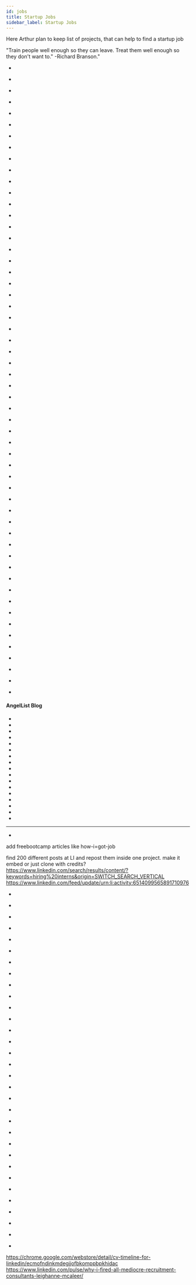 ```yaml
---
id: jobs
title: Startup Jobs
sidebar_label: Startup Jobs
---
```


Here Arthur plan to keep list of projects, that can help to find a startup job

"Train people well enough so they can leave. Treat them well enough so they don't want to."   -Richard Branson."

- [](https://www.goodnet.org/articles/this-startup-wants-to-disrupt-education-by-paying-you-10000-learn-code)
- [](http://klinger.io/post/180989912140/managing-remote-teams-a-crash-course)
- [](https://www.intercom.com/blog/traits-of-exceptional-engineers)
- [](https://www.codementor.io/blog/most-common-words-job-description-4g4ax0gnw6)
- [](https://techcrunch.com/2019/03/19/peakon-atomico/)
- [](https://turing.ly/)
- [](https://www.ceridian.com/resources/pulse-of-talent-2018-retention-throughout-employee-lifecycle)
- []()
- []()
- []()


- [](https://www.producthunt.com/posts/betalist-jobs)
- [](https://www.producthunt.com/posts/remote-friendly)
- [](https://www.producthunt.com/search?q=startup%20job)
- [](https://www.seedtable.com/breakout?ref=producthunt)
- [](https://github.com/sudheerj/reactjs-interview-questions)
- [](https://github.com/felipefialho/frontend-challenges)
- [](https://jobs.hackernoon.com/)
- [](https://www.productschool.com/job-portal/?ref=producthunt)
- [](https://techcrunch.com/2019/02/06/how-students-are-founding-funding-and-joining-startups/)
- [](https://www.siliconrepublic.com/advice/software-developer-tips)
- [](https://medium.com/@periklisgkolias/dear-technical-recruiter-f6379e7c9d2d)
- [](https://careerhunt.eu/)
- [](https://summerofcode.withgoogle.com/)
- []()
- []()



- [](https://sourcerer.io/)
- [](https://www.microverse.org/)
- [](https://sugarlabs.org/)
- [](https://www.producthunt.com/upcoming/elin-ai-coach-for-remote-teams)
- [](https://www.pushfar.com)
- [](https://breakout.careers/)
- [](https://medium.com/siliconwat/algorithms-in-javascript-b0bed68f4038)
- [](https://medium.com/@rrhoover/the-problems-in-remote-working-1a6f165585d)
- []()


- [](https://www.educative.io/)
- [](https://pathbase.io/?ref=producthunt)
- [](https://joinblair.com/?utm_source=producthunt&ref=producthunt)
- [](https://www.learningdollars.com/)
- [](https://www.hackreactor.com/)
- [](http://rbk.org/)
- [](https://www.topuxschool.com/program/us?ref=producthunt)
- [](https://www.producthunt.com/posts/work-in-product)
- [](https://www.producthunt.com/jobs?ref=producthunt)
- [](https://www.producthunt.com/posts/producthired)
- [](http://remotetalent.co/)
- [](https://talent.hubstaff.com/)
- [](https://www.entrepreneur.com/article/309994)
- []()
- []()
- []()
- []()
- []()
- []()
- []()
- []()
- []()



#### AngelList Blog

- [](https://angel.co/blog/what-startups-really-mean-by-why-should-we-hire-you)
- [](https://angel.co/blog/why-you-should-join-a-regulated-startup)
- [](https://angel.co/blog/why-your-job-offer-was-rescinded-and-how-to-handle-it)
- [](https://angel.co/blog/3-obstacles-your-cs-degree-wont-prepare-you-for)
- [](https://angel.co/blog/why-naval-ravikant-thinks-remote-work-is-the-future)
- [](https://angel.co/blog/how-to-deal-with-exploding-offers)
- [](https://angel.co/blog/why-the-gender-pay-gap-gets-worse-not-better-among-senior-engineers)
- [](https://angel.co/blog/want-to-recruit-better-engineers-open-source-your-code)
- [](https://angel.co/blog/30-questions-to-ask-before-joining-a-startup)
- [](https://angel.co/blog/naval-ravikants-guide-to-choosing-your-first-job-in-tech)
- [](https://angel.co/blog/why-naval-ravikant-hires-artists)
- [](https://angel.co/blog/how-to-switch-engineering-jobs-and-actually-like-your-new-role)
- [](https://angel.co/blog/how-to-recruit-talent-when-youre-competing-with-giants)
- [](https://angel.co/blog/steve-blank-how-to-keep-your-job-as-your-startup-grows)
- [](https://hackernoon.com/how-my-friend-got-an-internship-at-tesla-after-only-8-months-of-coding-6578c32f3e77)
- []()
- []()


---

-

add freebootcamp articles like how-i=got-job

find 200 different posts at LI and repost them inside one project.
make it embed or just clone with credits?
https://www.linkedin.com/search/results/content/?keywords=hiring%20interns&origin=SWITCH_SEARCH_VERTICAL
https://www.linkedin.com/feed/update/urn:li:activity:6514099565891710976

-
- [](https://www.cvtimeline.com/are-millennials-having-an-impact-on-job-tenure/)
- []()
- []()
- []()
- []()
- []()

- [](https://www.nytimes.com/2019/03/08/smarter-living/frustrated-at-work-that-might-just-lead-to-your-next-breakthrough.html)
- [](https://angel.co/job-collections/10-machine-learning-ai-startups-hiring-the-most-right-now)
- [](https://angel.co/blog/4-perks-recruiters-will-pitch-you-and-what-you-should-consider)

- []()
- []()
- [](http://www.interns2startups.com/)
- [](https://jobbatical.com/blog/work-in-estonia/)
- [](https://www.youtube.com/watch?v=rnP74z0n3Ms)
- [](https://codeinstitute.net/)
- [](https://angel.co/blog/why-you-should-apply-to-engineering-jobs-you-arent-qualified-for)
- []()
- []()
- []()
- []()
- []()

- []()
- [](https://www.theladders.com/career-advice/7-ceos-on-what-they-notice-the-most-on-job-interviews)
- [](https://www.theladders.com/career-advice/how-choosing-your-partner-affects-your-career)
- [](https://www.theladders.com/career-advice/pew-u-s-workers-counter-automation-threat-with-education-new-skills)
- [](https://medium.com/digitaladoption101/6-simple-ways-to-engage-your-remote-workforce-a525595a11e3)
- []()
- []()
- []()
- []()
- []()

https://chrome.google.com/webstore/detail/cv-timeline-for-linkedin/ecmofndinkmdegjjofbkomppbpkhidac
https://www.linkedin.com/pulse/why-i-fired-all-mediocre-recruitment-consultants-leighanne-mcaleer/
